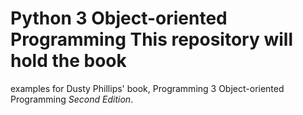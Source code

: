 # Python 3 Object-oriented Programming This repository will hold the book
examples for Dusty Phillips' book, Programming 3 Object-oriented Programming
*Second Edition*.
